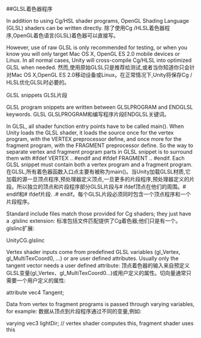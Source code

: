 ##GLSL着色器程序

In addition to using Cg/HSL shader programs, OpenGL Shading Language (GLSL) shaders can be written directly.
除了使用Cg /HLSL着色器程序,OpenGL着色语言(GLSL)着色器可以直接写。

However, use of raw GLSL is only recommended for testing, or when you know you will only target Mac OS X, OpenGL ES 2.0 mobile devices or Linux. In all normal cases, Unity will cross-compile Cg/HLSL into optimized GLSL when needed.
然而,使用原始GLSL只是推荐给测试,或者当你知道你只会针对Mac OS X,OpenGL ES 2.0移动设备或Linux。在正常情况下,Unity将保存Cg / HLSL优化GLSL时必要的。

GLSL snippets
GLSL片段

GLSL program snippets are written between GLSLPROGRAM and ENDGLSL keywords.
GLSL GLSLPROGRAM和编写程序片段ENDGLSL关键词。

In GLSL, all shader function entry points have to be called main(). When Unity loads the GLSL shader, it loads the source once for the vertex program, with the VERTEX preprocessor define, and once more for the fragment program, with the FRAGMENT preprocessor define. So the way to separate vertex and fragment program parts in GLSL snippet is to surround them with #ifdef VERTEX .. #endif and #ifdef FRAGMENT .. #endif. Each GLSL snippet must contain both a vertex program and a fragment program.
在GLSL,所有着色器函数入口点主要有被称为main()。当Unity加载GLSL材质,它加载的源一旦顶点程序,预处理器定义顶点,一旦更多的片段程序,预处理器定义的片段。所以独立的顶点和片段程序部分GLSL片段与# ifdef顶点在他们的周围。# endif和# ifdef片段. .# endif。每个GLSL片段必须同时包含一个顶点程序和一个片段程序。

Standard include files match those provided for Cg shaders; they just have a .glslinc extension:
标准包括文件匹配提供了Cg着色器;他们只是有一个。glslinc扩展:

UnityCG.glslinc

Vertex shader inputs come from predefined GLSL variables (gl_Vertex, gl_MultiTexCoord0, …) or are user defined attributes. Usually only the tangent vector needs a user defined attribute:
顶点着色器的输入来自预定义GLSL变量(gl_Vertex、gl_MultiTexCoord0…)或用户定义的属性。切向量通常只需要一个用户定义的属性:

attribute vec4 Tangent;

Data from vertex to fragment programs is passed through varying variables, for example:
数据从顶点到片段程序通过不同的变量,例如:

varying vec3 lightDir; // vertex shader computes this, fragment shader uses this




